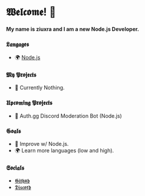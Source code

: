 # 𝖂𝖊𝖑𝖈𝖔𝖒𝖊! 👋
#### My name is ziuxra and I am a new Node.js Developer.

### 𝕷𝖆𝖓𝖌𝖆𝖌𝖊𝖘
- 🌍 [Node.js](https://nodejs.org)

### 𝕸𝖞 𝕻𝖗𝖔𝖏𝖊𝖈𝖙𝖘
- 🔰 Currently Nothing.

### 𝖀𝖕𝖈𝖔𝖒𝖎𝖓𝖌 𝕻𝖗𝖔𝖏𝖊𝖈𝖙𝖘
- 🚧 Auth.gg Discord Moderation Bot (Node.js)

### 𝕲𝖔𝖆𝖑𝖘
- 📜 Improve w/ Node.js.
- 🌍 Learn more languages (low and high).

### 𝕾𝖔𝖈𝖎𝖆𝖑𝖘
- [𝕲𝖎𝖙𝖍𝖚𝖇](https://github.com/ziuxra)
- [𝕯𝖎𝖘𝖈𝖔𝖗𝖉](https://discordapp.com/users/345260786555289604)
